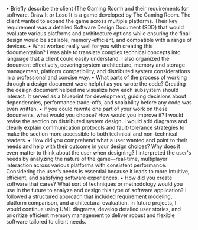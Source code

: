 •  Briefly describe the client (The Gaming Room) and their requirements for software.
Draw It or Lose It is a game developed by The Gaming Room. The client wanted to expand the game across multiple platforms. Their key requirement was a detailed Software Design Document (SDD) that would evaluate various platforms and architecture options while ensuring the final design would be scalable, memory-efficient, and compatible with a range of devices.
•  What worked really well for you with creating this documentation?
I was able to translate complex technical concepts into language that a client could easily understand. I also organized the document effectively, covering system architecture, memory and storage management, platform compatibility, and distributed system considerations in a professional and concise way.
•  What parts of the process of working through a design document were helpful as you wrote the code?
Creating the design document helped me visualize how each subsystem should interact. It served as a blueprint for development, guiding decisions about dependencies, performance trade-offs, and scalability before any code was even written.
•  If you could rewrite one part of your work on these documents, what would you choose? How would you improve it?
I would revise the section on distributed system design. I would add diagrams and clearly explain communication protocols and fault-tolerance strategies to make the section more accessible to both technical and non-technical readers.
•  How did you comprehend what a user wanted and point to their needs and help with their outcome in your design choices? Why does it even matter to think about the user when designing?
I interpreted the user's needs by analyzing the nature of the game—real-time, multiplayer interaction across various platforms with consistent performance. Considering the user’s needs is essential because it leads to more intuitive, efficient, and satisfying software experiences.
•  How did you create software that cares? What sort of techniques or methodology would you use in the future to analyze and design this type of software application?
I followed a structured approach that included requirement modeling, platform comparison, and architectural evaluation. In future projects, I would continue using UML diagrams, develop detailed user stories, and prioritize efficient memory management to deliver robust and flexible software tailored to client needs.
